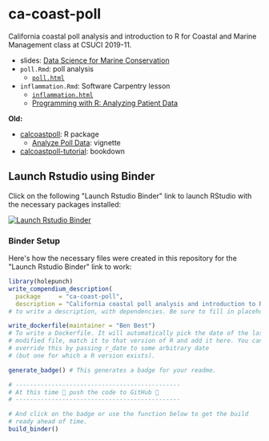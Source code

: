 # ca-coast-poll

California coastal poll analysis and introduction to R for Coastal and Marine Management class at CSUCI 2019-11.

- slides: [Data Science for Marine Conservation](https://docs.google.com/presentation/d/1yHQir_zgYqRIDuADHnVTsbhXLO3nEzL3OfHU3oCbUNE/edit?usp=sharing)
- `poll.Rmd`: poll analysis
  - [`poll.html`](./poll.html)
- `inflammation.Rmd`: Software Carpentry lesson
  - [`inflammation.html`](./inflammation.html)
  - [Programming with R: Analyzing Patient Data](http://swcarpentry.github.io/r-novice-inflammation/01-starting-with-data/index.html)

**Old:**

- [calcoastpoll](http://benbestphd.com/calcoastpoll/index.html): R package
  - [Analyze Poll Data](http://benbestphd.com/calcoastpoll/articles/analyze.html): vignette
- [calcoastpoll-tutorial](http://benbestphd.com/calcoastpoll-tutorial/index.html): bookdown

## Launch Rstudio using Binder

Click on the following "Launch Rstudio Binder" link to launch RStudio with the necessary packages installed:

[![Launch Rstudio Binder](http://mybinder.org/badge_logo.svg)](https://mybinder.org/v2/gh/bbest/ca-coast-poll/master?urlpath=rstudio)

### Binder Setup

Here's how the necessary files were created in this repository for the "Launch Rstudio Binder" link to work:

```r
library(holepunch)
write_compendium_description(
  package     = "ca-coast-poll", 
  description = "California coastal poll analysis and introduction to R")
# to write a description, with dependencies. Be sure to fill in placeholder text

write_dockerfile(maintainer = "Ben Best") 
# To write a Dockerfile. It will automatically pick the date of the last 
# modified file, match it to that version of R and add it here. You can 
# override this by passing r_date to some arbitrary date
# (but one for which a R version exists).

generate_badge() # This generates a badge for your readme.

# ----------------------------------------------
# At this time 🙌 push the code to GitHub 🙌
# ----------------------------------------------

# And click on the badge or use the function below to get the build 
# ready ahead of time.
build_binder()
```